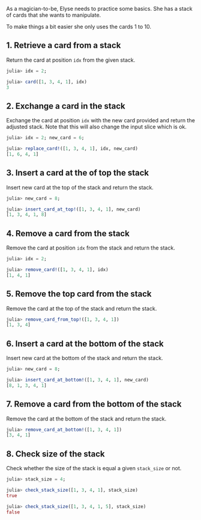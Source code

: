 As a magician-to-be, Elyse needs to practice some basics.
She has a stack of cards that she wants to manipulate.

To make things a bit easier she only uses the cards 1 to 10.

## 1. Retrieve a card from a stack

Return the card at position `idx` from the given stack.

```julia
julia> idx = 2;

julia> card([1, 3, 4, 1], idx)
3
```

## 2. Exchange a card in the stack

Exchange the card at position `idx` with the new card provided and return the adjusted stack.
Note that this will also change the input slice which is ok.

```julia
julia> idx = 2; new_card = 6;

julia> replace_card!([1, 3, 4, 1], idx, new_card)
[1, 6, 4, 1]
```

## 3. Insert a card at the of top the stack

Insert new card at the top of the stack and return the stack.

```julia
julia> new_card = 8;

julia> insert_card_at_top!([1, 3, 4, 1], new_card)
[1, 3, 4, 1, 8]
```

## 4. Remove a card from the stack

Remove the card at position `idx` from the stack and return the stack.

```julia
julia> idx = 2;

julia> remove_card!([1, 3, 4, 1], idx)
[1, 4, 1]
```

## 5. Remove the top card from the stack

Remove the card at the top of the stack and return the stack.

```julia
julia> remove_card_from_top!([1, 3, 4, 1])
[1, 3, 4]
```

## 6. Insert a card at the bottom of the stack

Insert new card at the bottom of the stack and return the stack.

```julia
julia> new_card = 8;

julia> insert_card_at_bottom!([1, 3, 4, 1], new_card)
[8, 1, 3, 4, 1]
```

## 7. Remove a card from the bottom of the stack

Remove the card at the bottom of the stack and return the stack.

```julia
julia> remove_card_at_bottom!([1, 3, 4, 1])
[3, 4, 1]
```

## 8. Check size of the stack

Check whether the size of the stack is equal a given `stack_size` or not.

```julia
julia> stack_size = 4;

julia> check_stack_size([1, 3, 4, 1], stack_size)
true

julia> check_stack_size([1, 3, 4, 1, 5], stack_size)
false
```
